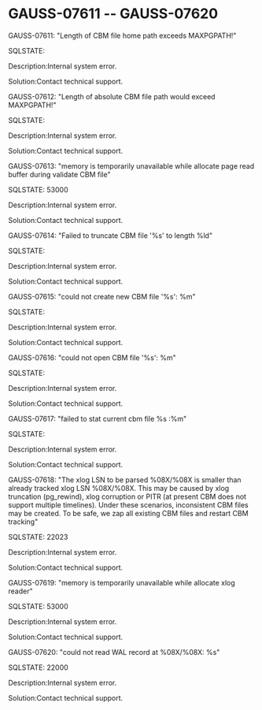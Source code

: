 # GAUSS-07611 -- GAUSS-07620<a name="EN-US_TOPIC_0000001197419188"></a>

GAUSS-07611: "Length of CBM file home path exceeds MAXPGPATH!"

SQLSTATE:

Description:Internal system error.

Solution:Contact technical support.

GAUSS-07612: "Length of absolute CBM file path would exceed MAXPGPATH!"

SQLSTATE:

Description:Internal system error.

Solution:Contact technical support.

GAUSS-07613: "memory is temporarily unavailable while allocate page read buffer during validate CBM file"

SQLSTATE: 53000

Description:Internal system error.

Solution:Contact technical support.

GAUSS-07614: "Failed to truncate CBM file '%s' to length %ld"

SQLSTATE:

Description:Internal system error.

Solution:Contact technical support.

GAUSS-07615: "could not create new CBM file '%s': %m"

SQLSTATE:

Description:Internal system error.

Solution:Contact technical support.

GAUSS-07616: "could not open CBM file '%s': %m"

SQLSTATE:

Description:Internal system error.

Solution:Contact technical support.

GAUSS-07617: "failed to stat current cbm file %s :%m"

SQLSTATE:

Description:Internal system error.

Solution:Contact technical support.

GAUSS-07618: "The xlog LSN to be parsed %08X/%08X is smaller than already tracked xlog LSN %08X/%08X. This may be caused by xlog truncation \(pg\_rewind\), xlog corruption or PITR \(at present CBM does not support multiple timelines\). Under these scenarios, inconsistent CBM files may be created. To be safe, we zap all existing CBM files and restart CBM tracking"

SQLSTATE: 22023

Description:Internal system error.

Solution:Contact technical support.

GAUSS-07619: "memory is temporarily unavailable while allocate xlog reader"

SQLSTATE: 53000

Description:Internal system error.

Solution:Contact technical support.

GAUSS-07620: "could not read WAL record at %08X/%08X: %s"

SQLSTATE: 22000

Description:Internal system error.

Solution:Contact technical support.

